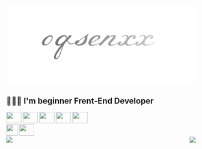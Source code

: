 <img src="./assets/header.png">

## 🧑🏻‍💻 I'm beginner Frent-End Developer

<div>
  <img height="30px" width="40px" src="https://cdn.jsdelivr.net/gh/devicons/devicon/icons/html5/html5-original.svg" />
  <img height="30px" width="40px" src="https://cdn.jsdelivr.net/gh/devicons/devicon/icons/css3/css3-original.svg" />
  <img height="30px" width="40px" src="https://cdn.jsdelivr.net/gh/devicons/devicon/icons/sass/sass-original.svg" />
  <img height="30px" width="40px" src="https://cdn.jsdelivr.net/gh/devicons/devicon/icons/bootstrap/bootstrap-original.svg" />
  <img height="30px" width="40px" src="https://cdn.jsdelivr.net/gh/devicons/devicon/icons/javascript/javascript-original.svg" />
</div>
<div>
  <img height="30px" width="30px" src="https://cdn.jsdelivr.net/gh/devicons/devicon/icons/vscode/vscode-original.svg" />
 <img height="30px" width="40px"src="https://cdn.jsdelivr.net/gh/devicons/devicon/icons/figma/figma-original.svg" />
 <!-- <img height="30px" width="40px" src="https://cdn.jsdelivr.net/gh/devicons/devicon/icons/trello/trello-plain.svg" /> -->
 </div>
 <div>
 <!-- <a href="https://www.instagram.com/0qsenxx/">
 <img src="https://img.shields.io/badge/-Instagram-fff?style=for-the-badge&logo=instagram&logoColor=B4068E"/>
 </a> -->
</div>

<img heigth="170em" align="left" src="https://github-readme-stats.vercel.app/api?username=0qsenxx&show_icons=true&theme=tokyonight&border_radius=15px"/>
<img heigth="170em" align="right" src="https://github-readme-stats.vercel.app/api/top-langs?username=0qsenxx&show_icons=true&locale=en&layout=compact&theme=tokyonight&border_radius=15px">